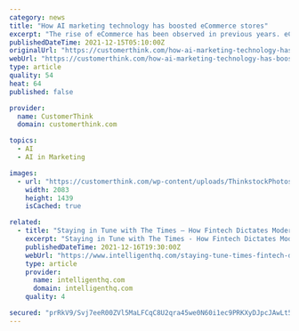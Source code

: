 ```yaml
---
category: news
title: "How AI marketing technology has boosted eCommerce stores"
excerpt: "The rise of eCommerce has been observed in previous years. eCommerce giant Amazon has been around since 1994, and many different e-Commerce companies have been established. But it was only last year when a surge in this sector was noticed."
publishedDateTime: 2021-12-15T05:10:00Z
originalUrl: "https://customerthink.com/how-ai-marketing-technology-has-boosted-ecommerce-stores/"
webUrl: "https://customerthink.com/how-ai-marketing-technology-has-boosted-ecommerce-stores/"
type: article
quality: 54
heat: 64
published: false

provider:
  name: CustomerThink
  domain: customerthink.com

topics:
  - AI
  - AI in Marketing

images:
  - url: "https://customerthink.com/wp-content/uploads/ThinkstockPhotos-521849695-ctmedia.jpg"
    width: 2083
    height: 1439
    isCached: true

related:
  - title: "Staying in Tune with The Times – How Fintech Dictates Modern eCommerce"
    excerpt: "Staying in Tune with The Times - How Fintech Dictates Modern eCommerce The modern way of doing business goes hand in hand with technology, digitization, an"
    publishedDateTime: 2021-12-16T19:30:00Z
    webUrl: "https://www.intelligenthq.com/staying-tune-times-fintech-dictates-modern-ecommerce/"
    type: article
    provider:
      name: intelligenthq.com
      domain: intelligenthq.com
    quality: 4

secured: "prRkV9/Svj7eeR00ZVl5MaLFCqC8U2qra45we0N60i1ec9PRKXyDJpcJAwLt5dKGsujntlr0K1q7FtkZTPaGT4FlzKgFE5oJ1GNix2wG8wcRn6LLS4nDcsmA+DsPp0TxULDw56W6YGMD8S4NPZ3vMZfg6o/xB1EMj6QZw6a3y+L3OawOVRR083JB8pNcKyWHPoxOK6TbgIHN+IRcJa7zZaSMH2ESSjWjcRYdMTbsyUIF2PNxXWlGqxlqvHTLD2hlli7b8LdtHfkNkS/B0TNvFZUINUYXcZoX3DdaS5Bd+8+FyrruTk/KPV3mpA2VbQ5rJTbnzahNfF+NPcJkkWOUBT281mZvi9vFwRkE+LROaGE=;ne1pf/qZyUqDvvACztaJoQ=="
---
```


